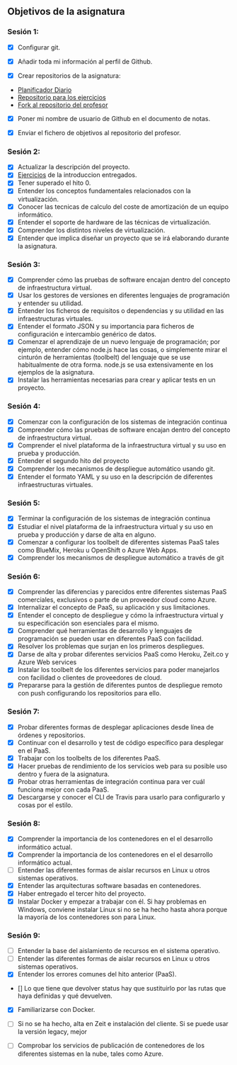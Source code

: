 ## Objetivos de la asignatura
### Sesión 1:

- [X] Configurar git.

- [X] Añadir toda mi información al perfil de Github.

- [X] Crear repositorios de la asignatura:
- [Planificador Diario](https://github.com/jomaenfe/Planificador_diario-IV1819)
- [Repositorio para los ejercicios](https://github.com/jomaenfe/Ejercicios-IV1819)
- [Fork al repositorio del profesor](https://github.com/jomaenfe/IV-18-19)

- [X] Poner mi nombre de usuario de Github en el documento de notas.

- [X] Enviar el fichero de objetivos al repositorio del profesor.

### Sesión 2:

- [X] Actualizar la descripción del proyecto.
- [X] [Ejercicios](https://github.com/jomaenfe/Ejercicios-IV1819) de la introduccion entregados.   
- [X] Tener superado el hito 0.
- [X] Entender los conceptos fundamentales relacionados con la virtualización.
- [X] Conocer las tecnicas de calculo del coste de amortización de un equipo informático.
- [X] Entender el soporte de hardware de las técnicas de virtualización.
- [X] Comprender los distintos niveles de virtualización.
- [X] Entender que implica diseñar un proyecto que se irá elaborando durante la asignatura.

### Sesión 3:

- [X] Comprender cómo las pruebas de software encajan dentro del concepto de infraestructura virtual.
- [X] Usar los gestores de versiones en diferentes lenguajes de programación y entender su utilidad.
- [X] Entender los ficheros de requisitos o dependencias y su utilidad en las infraestructuras virtuales.
- [X] Entender el formato JSON y su importancia para ficheros de configuración e intercambio genérico de datos.
- [X] Comenzar el aprendizaje de un nuevo lenguaje de programación; por ejemplo, entender cómo node.js hace las cosas, o simplemente mirar el cinturón de herramientas (toolbelt) del lenguaje que se use habitualmente de otra forma. node.js se usa extensivamente en los ejemplos de la asignatura.
- [X] Instalar las herramientas necesarias para crear y aplicar tests en un proyecto.

### Sesión 4:

- [X] Comenzar con la configuración de los sistemas de integración continua
- [X] Comprender cómo las pruebas de software encajan dentro del concepto de infraestructura virtual.
- [X] Comprender el nivel plataforma de la infraestructura virtual y su uso en prueba y producción.
- [X] Entender el segundo hito del proyecto
- [X] Comprender los mecanismos de despliegue automático usando git.
- [X] Entender el formato YAML y su uso en la descripción de diferentes infraestructuras virtuales.

### Sesión 5:

- [X] Terminar la configuración de los sistemas de integración continua 
- [X] Estudiar el nivel plataforma de la infraestructura virtual y su uso en prueba y producción y darse de alta en alguno.
- [X] Comenzar a configurar los toolbelt de diferentes sistemas PaaS tales como BlueMix, Heroku u OpenShift o Azure Web Apps.
- [X] Comprender los mecanismos de despliegue automático a través de git

### Sesión 6:

- [X] Comprender las diferencias y parecidos entre diferentes sistemas PaaS comerciales, exclusivos o parte de un proveedor cloud como Azure.
- [X] Internalizar el concepto de PaaS, su aplicación y sus limitaciones.
- [X] Entender el concepto de despliegue y cómo la infraestructura virtual y su especificación son esenciales para el mismo.
- [X] Comprender qué herramientas de desarrollo y lenguajes de programación se pueden usar en diferentes PaaS con facilidad.
- [X] Resolver los problemas que surjan en los primeros despliegues.
- [X] Darse de alta y probar diferentes servicios PaaS como Heroku, Zeit.co y Azure Web services
- [X] Instalar los toolbelt de los diferentes servicios para poder manejarlos con facilidad o clientes de proveedores de cloud.
- [X] Prepararse para la gestión de diferentes puntos de despliegue remoto con push configurando los repositorios para ello.

### Sesión 7:

- [X] Probar diferentes formas de desplegar aplicaciones desde línea de órdenes y repositorios.
- [X] Continuar con el desarrollo y test de código específico para desplegar en el PaaS.
- [X] Trabajar con los toolbelts de los diferentes PaaS.
- [X] Hacer pruebas de rendimiento de los servicios web para su posible uso dentro y fuera de la asignatura.
- [X] Probar otras herramientas de integración continua para ver cuál funciona mejor con cada PaaS.
- [X] Descargarse y conocer el CLI de Travis para usarlo para configurarlo y cosas por el estilo.

### Sesión 8:

- [X] Comprender la importancia de los contenedores en el el desarrollo informático actual.
- [X] Comprender la importancia de los contenedores en el el desarrollo informático actual.
- [ ] Entender las diferentes formas de aislar recursos en Linux u otros sistemas operativos.
- [X] Entender las arquitecturas software basadas en contenedores.
- [X] Haber entregado el tercer hito del proyecto.
- [X] Instalar Docker y empezar a trabajar con él. Si hay problemas en Windows, conviene instalar Linux si no se ha hecho hasta ahora porque la mayoría de los contenedores son para Linux.

### Sesión 9:
- [ ] Entender la base del aislamiento de recursos en el sistema operativo.
- [ ] Entender las diferentes formas de aislar recursos en Linux u otros sistemas operativos.
- [X] Entender los errores comunes del hito anterior (PaaS).
- [] Lo que tiene que devolver status hay que sustituirlo por las rutas que haya definidas y qué devuelven.
- [X] Familiarizarse con Docker. 
- [ ] Si no se ha hecho, alta en Zeit e instalación del cliente. Si se puede usar la versión legacy, mejor
- [ ] Comprobar los servicios de publicación de contenedores de los diferentes sistemas en la nube, tales como Azure.


